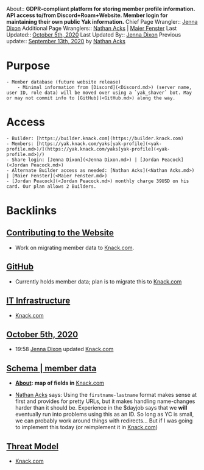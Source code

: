About:: __GDPR-compliant platform for storing member profile information. 
API access to/from Discord+Roam+Website. 
Member login for maintaining their own public Yak information.__
Chief Page Wrangler:: [Jenna Dixon](<Jenna Dixon.md>)
    Additional Page Wranglers:: [Nathan Acks](<Nathan Acks.md>) | [Maier Fenster](<Maier Fenster.md>) 
Last Updated:: [October 5th, 2020](<October 5th, 2020.md>)
Last Updated By:: [Jenna Dixon](<Jenna Dixon.md>)
Previous update:: [September 13th, 2020](<September 13th, 2020.md>) by [Nathan Acks](<Nathan Acks.md>)
# Purpose
    - Member database (future website release)
        - Minimal information from [Discord](<Discord.md>) (server name, user ID, role data) will be moved over using a `yak_shaver` bot. May or may not commit info to [GitHub](<GitHub.md>) along the way.
# Access
    - Builder: [https://builder.knack.com](https://builder.knack.com)
    - Members: [https://yak.knack.com/yaks[yak-profile](<yak-profile.md>)/](https://yak.knack.com/yaks[yak-profile](<yak-profile.md>)/)
    - Share login: [Jenna Dixon](<Jenna Dixon.md>) | [Jordan Peacock](<Jordan Peacock.md>) 
    - Alternate Builder access as needed: [Nathan Acks](<Nathan Acks.md>) | [Maier Fenster](<Maier Fenster.md>) 
    - [Jordan Peacock](<Jordan Peacock.md>) monthly charge 39USD on his card. Our plan allows 2 Builders.

# Backlinks
## [Contributing to the Website](<Contributing to the Website.md>)
- Work on migrating member data to [Knack.com](<Knack.com.md>).

## [GitHub](<GitHub.md>)
- Currently holds member data; plan is to migrate this to [Knack.com](<Knack.com.md>)

## [IT Infrastructure](<IT Infrastructure.md>)
- [Knack.com](<Knack.com.md>)

## [October 5th, 2020](<October 5th, 2020.md>)
- 19:58 [Jenna Dixon](<Jenna Dixon.md>) updated [Knack.com](<Knack.com.md>)

## [Schema | member data](<Schema | member data.md>)
- **[About](<About.md>):** __map of fields in__ [Knack.com](<Knack.com.md>)

- [Nathan Acks](<Nathan Acks.md>) says: Using the `firstname-lastname` format makes sense at first and provides for pretty URLs, but it makes handling name-changes harder than it should be. Experience in the $dayjob says that we __will__ eventually run into problems using this as an ID. So long as YC is small, we can probably work around things with redirects... But if I was going to implement this today (or reimplement it in [Knack.com](<Knack.com.md>))

## [Threat Model](<Threat Model.md>)
- [Knack.com](<Knack.com.md>)

